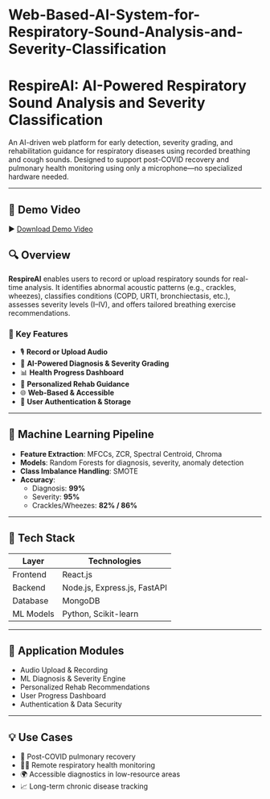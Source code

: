 # Web-Based-AI-System-for-Respiratory-Sound-Analysis-and-Severity-Classification

# RespireAI: AI-Powered Respiratory Sound Analysis and Severity Classification

An AI-driven web platform for early detection, severity grading, and rehabilitation guidance for respiratory diseases using recorded breathing and cough sounds. Designed to support post-COVID recovery and pulmonary health monitoring using only a microphone—no specialized hardware needed.

---

## 🎥 Demo Video

▶️ [Download Demo Video](./assets/RespiratoryCare.mp4)

## 🔍 Overview

**RespireAI** enables users to record or upload respiratory sounds for real-time analysis. It identifies abnormal acoustic patterns (e.g., crackles, wheezes), classifies conditions (COPD, URTI, bronchiectasis, etc.), assesses severity levels (I–IV), and offers tailored breathing exercise recommendations.

### 🚀 Key Features
- 🎙️ **Record or Upload Audio**  
- 🧠 **AI-Powered Diagnosis & Severity Grading**  
- 📊 **Health Progress Dashboard**  
- 🧘 **Personalized Rehab Guidance**  
- 🌐 **Web-Based & Accessible**  
- 🔐 **User Authentication & Storage**  

---

## 🧠 Machine Learning Pipeline

- **Feature Extraction**: MFCCs, ZCR, Spectral Centroid, Chroma  
- **Models**: Random Forests for diagnosis, severity, anomaly detection  
- **Class Imbalance Handling**: SMOTE  
- **Accuracy**:
  - Diagnosis: **99%**
  - Severity: **95%**
  - Crackles/Wheezes: **82% / 86%**

---

## 🧱 Tech Stack

| Layer      | Technologies                     |
|------------|----------------------------------|
| Frontend   | React.js                         |
| Backend    | Node.js, Express.js, FastAPI     |
| Database   | MongoDB                          |
| ML Models  | Python, Scikit-learn             |

---

## 📁 Application Modules

- Audio Upload & Recording  
- ML Diagnosis & Severity Engine  
- Personalized Rehab Recommendations  
- User Progress Dashboard  
- Authentication & Data Security  

---

## 💡 Use Cases

- 🏥 Post-COVID pulmonary recovery  
- 🧑‍⚕️ Remote respiratory health monitoring  
- 🌍 Accessible diagnostics in low-resource areas  
- 📈 Long-term chronic disease tracking  


